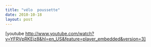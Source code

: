 ```yaml
---
title: "vélo  poussette"
date: 2010-10-18
layout: post
---
```


[youtube http://www.youtube.com/watch?v=YFRVpRKEjz8&hl=en_US&feature=player_embedded&version=3]